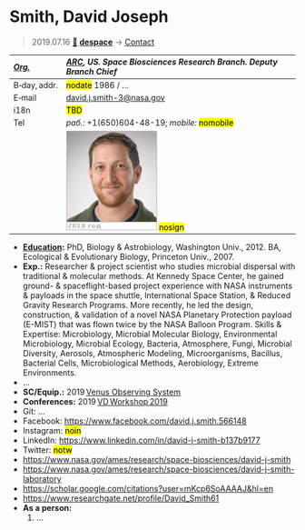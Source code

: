 # Smith, David Joseph
> 2019.07.16 **[🚀](../index/index.md) [despace](index.md)** → [Contact](contact.md)

|*[Org.](contact.md)*|*[ARC](zz_arc.md), US. Space Biosciences Research Branch. Deputy Branch Chief*|
|:--|:--|
|B‑day, addr.| <mark>nodate</mark> 1986 / … |
|E‑mail| <david.j.smith-3@nasa.gov> |
|i18n| <mark>TBD</mark> |
|Tel|*раб.:* +1(650)604-48-19; *mobile:* <mark>nomobile</mark> |
|| [![](f/contact/s/smith_001_photo_thumb.jpg)](f/contact/s/smith_001_photo.jpg) <mark>nosign</mark> |

   - **[Education](edu.md):** PhD, Biology & Astrobiology, Washington Univ., 2012. BA, Ecological & Evolutionary Biology, Princeton Univ., 2007.
   - **Exp.:** Researcher & project scientist who studies microbial dispersal with traditional & molecular methods. At Kennedy Space Center, he gained ground- & spaceflight-based project experience with NASA instruments & payloads in the space shuttle, International Space Station, & Reduced Gravity Research Programs. More recently, he led the design, construction, & validation of a novel NASA Planetary Protection payload (E-MIST) that was flown twice by the NASA Balloon Program. Skills & Expertise: Microbiology, Microbial Molecular Biology, Environmental Microbiology, Microbial Ecology, Bacteria, Atmosphere, Fungi, Microbial Diversity, Aerosols, Atmospheric Modeling, Microorganisms, Bacillus, Bacterial Cells, Microbiological Methods, Aerobiology, Extreme Environments.
   - …
   - **SC/Equip.:** 2019 [Venus Observing System](venus_observing_system.md)
   - **Conferences:** 2019 [VD Workshop 2019](vdws2019.md)
   - Git: …
   - Facebook: <https://www.facebook.com/david.j.smith.566148>
   - Instagram: <mark>noin</mark>
   - LinkedIn: <https://www.linkedin.com/in/david-j-smith-b137b9177>
   - Twitter: <mark>notw</mark>
   - <https://www.nasa.gov/ames/research/space-biosciences/david-j-smith>
   - <https://www.nasa.gov/ames/research/space-biosciences/david-j-smith-laboratory>
   - <https://scholar.google.com/citations?user=mKcp6SoAAAAJ&hl=en>
   - <https://www.researchgate.net/profile/David_Smith61>
   - **As a person:**
      1. …
